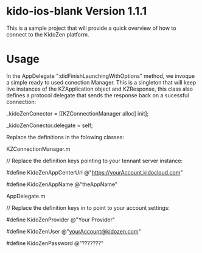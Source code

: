 kido-ios-blank Version 1.1.1
=====================================

This is a sample project that will provide a quick overview of how to connect to the KidoZen platform.


Usage
=====

In the AppDelegate ":didFinishLaunchingWithOptions" method, we invoque a simple ready to used conection Manager. 
This is a singleton that will keep live instances of the KZApplication object and KZResponse, this class also defines
a protocol delegate that sends the response back on a sucessful connection:

_kidoZenConector = [[KZConnectionManager alloc] init];

_kidoZenConector.delegate = self;


Replace the definitions in the folowing classes:

KZConnectionManager.m

// Replace the definition keys pointing to your tennant server instance:

 #define KidoZenAppCenterUrl @"https://yourAccount.kidocloud.com"
 
 #define KidoZenAppName @"theAppName"
 


AppDelegate.m

// Replace the definition keys in to point to your account settings:

 #define KidoZenProvider @"Your Provider"
 
 #define KidoZenUser @"yourAccount@kidozen.com"
 
 #define KidoZenPassword @"???????"

